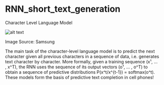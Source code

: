# RNN_short_text_generation
Character Level Language Model 


![alt text](https://images.samsung.com/is/image/samsung/assets/uk/support/mobile-devices/how-can-i-personalise-and-turn-predictive-text-on-and-off-on-my-samsung-galaxy-device/images/1-uk-how-can-i-personalise-and-turn-predictive-text-on-and-off.png)

Image Source: Samsung

The main task of the character-level language model is to predict the next character given all previous characters in a sequence of data, i.e. generates text character by character. More formally, given a training sequence (x¹, … , x^T), the RNN uses the sequence of its output vectors (o¹, … , o^T) to obtain a sequence of predictive distributions P(x^t/x^{t-1}) = softmax(o^t). These models form the basis of predictive text completion in cell phones!


